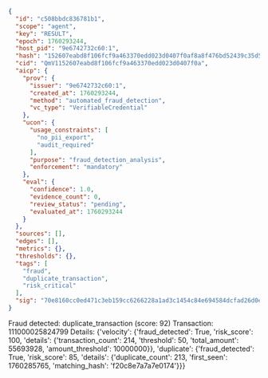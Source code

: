 ```json
{
  "id": "c508bbdc836781b1",
  "scope": "agent",
  "key": "RESULT",
  "epoch": 1760293244,
  "host_pid": "9e6742732c60:1",
  "hash": "152607eabd8f106fcf9a463370edd023d0407f0af8a8f476bd52439c35d531b3",
  "cid": "QmV1152607eabd8f106fcf9a463370edd023d0407f0a",
  "aicp": {
    "prov": {
      "issuer": "9e6742732c60:1",
      "created_at": 1760293244,
      "method": "automated_fraud_detection",
      "vc_type": "VerifiableCredential"
    },
    "ucon": {
      "usage_constraints": [
        "no_pii_export",
        "audit_required"
      ],
      "purpose": "fraud_detection_analysis",
      "enforcement": "mandatory"
    },
    "eval": {
      "confidence": 1.0,
      "evidence_count": 0,
      "review_status": "pending",
      "evaluated_at": 1760293244
    }
  },
  "sources": [],
  "edges": [],
  "metrics": {},
  "thresholds": {},
  "tags": [
    "fraud",
    "duplicate_transaction",
    "risk_critical"
  ],
  "sig": "70e8160cc0ed471c3eb159cc6266228a1ad3c1454c84e694584dcfad26d0e28a"
}
```

Fraud detected: duplicate_transaction (score: 92)
Transaction: 111000025824799
Details: {'velocity': {'fraud_detected': True, 'risk_score': 100, 'details': {'transaction_count': 214, 'threshold': 50, 'total_amount': 55693928, 'amount_threshold': 10000000}}, 'duplicate': {'fraud_detected': True, 'risk_score': 85, 'details': {'duplicate_count': 213, 'first_seen': 1760285765, 'matching_hash': 'f20c8e7a7a7e0174'}}}
